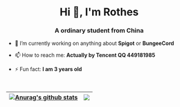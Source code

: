 <h1 align="center">Hi 👋, I'm Rothes</h1>
<h3 align="center">A ordinary student from China</h3>

- 🔭 I’m currently working on anything about **Spigot** or **BungeeCord**

- 📫 How to reach me: **Actually by Tencent QQ 449181985**

- ⚡ Fun fact: **I am 3 years old**

&nbsp;

| <a href="https://github.com/anuraghazra/github-readme-stats"><img align="center" src="https://github-readme-stats.vercel.app/api?username=rothes&show_icons=true&include_all_commits=true&hide_border=true" alt="Anurag's github stats" /></a> | <a href="https://github.com/anuraghazra/github-readme-stats"><img align="center" src="https://github-readme-stats.vercel.app/api/top-langs/?username=rothes&layout=compact&hide_border=true" /></a> |
| ------------- | ------------- |
